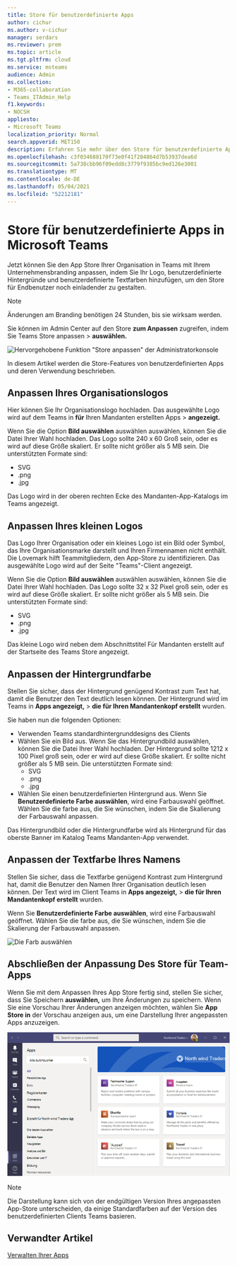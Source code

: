 ```yaml
---
title: Store für benutzerdefinierte Apps
author: cichur
ms.author: v-cichur
manager: serdars
ms.reviewer: prem
ms.topic: article
ms.tgt.pltfrm: cloud
ms.service: msteams
audience: Admin
ms.collection:
- M365-collaboration
- Teams_ITAdmin_Help
f1.keywords:
- NOCSH
appliesto:
- Microsoft Teams
localization_priority: Normal
search.appverid: MET150
description: Erfahren Sie mehr über den Store für benutzerdefinierte Apps in Microsoft Teams.
ms.openlocfilehash: c3f034688170f73e0f41f284864d7b53937dea6d
ms.sourcegitcommit: 5a738cbb96f09edd8c3779f9385bc9ed126e3001
ms.translationtype: MT
ms.contentlocale: de-DE
ms.lasthandoff: 05/04/2021
ms.locfileid: "52212181"
---
```

# <a name="custom-apps-store-in-microsoft-teams"></a>Store für benutzerdefinierte Apps in Microsoft Teams

Jetzt können Sie den App Store Ihrer Organisation in Teams mit Ihrem Unternehmensbranding anpassen, indem Sie Ihr Logo, benutzerdefinierte Hintergründe und benutzerdefinierte Textfarben hinzufügen, um den Store für Endbenutzer noch einladender zu gestalten.

> [!Note]
> Änderungen am Branding benötigen 24 Stunden, bis sie wirksam werden.

Sie können im Admin Center auf den Store **zum Anpassen** zugreifen, indem Sie Teams Store anpassen  >  **auswählen.**

  ![Hervorgehobene Funktion "Store anpassen" der Administratorkonsole](media/customize-app-store.png)

In diesem Artikel werden die Store-Features von benutzerdefinierten Apps und deren Verwendung beschrieben.

## <a name="customize-your-organization-logo"></a>Anpassen Ihres Organisationslogos

<!-- Bookmark used by Context Sensitive Help (CSH). Do not delete. -->
<a name="orglogo"> </a>
<!-- Do not remove the bookmark link above. -->

Hier können Sie Ihr Organisationslogo hochladen. Das ausgewählte Logo wird auf dem Teams in **für** Ihren Mandanten erstellten Apps  >  **angezeigt.**

Wenn Sie die Option **Bild auswählen** auswählen auswählen, können Sie die Datei Ihrer Wahl hochladen. Das Logo sollte 240 x 60 Groß sein, oder es wird auf diese Größe skaliert. Er sollte nicht größer als 5 MB sein. Die unterstützten Formate sind:

- SVG
- .png
- .jpg

Das Logo wird in der oberen rechten Ecke des Mandanten-App-Katalogs im Teams angezeigt.

## <a name="customize-your-small-logo"></a>Anpassen Ihres kleinen Logos

<!-- Bookmark used by Context Sensitive Help (CSH). Do not delete. -->
<a name="orglogomark"> </a>
<!-- Do not remove the bookmark link above. -->

Das Logo Ihrer Organisation oder ein kleines Logo ist ein Bild oder Symbol, das Ihre Organisationsmarke darstellt und Ihren Firmennamen nicht enthält. Die Lovemark hilft Teammitgliedern, den App-Store zu identifizieren. Das ausgewählte Logo wird auf der Seite "Teams"-Client angezeigt.

Wenn Sie die Option **Bild auswählen** auswählen auswählen, können Sie die Datei Ihrer Wahl hochladen. Das Logo sollte 32 x 32 Pixel groß sein, oder es wird auf diese Größe skaliert. Er sollte nicht größer als 5 MB sein. Die unterstützten Formate sind:

- SVG
- .png
- .jpg

Das kleine Logo wird  neben dem Abschnittstitel Für Mandanten erstellt auf der Startseite des Teams Store angezeigt.

## <a name="customize-the-background-color"></a>Anpassen der Hintergrundfarbe

<!-- Bookmark used by Context Sensitive Help (CSH). Do not delete. -->
<a name="custombackground"> </a>
<!-- Do not remove the bookmark link above. -->

Stellen Sie sicher, dass der Hintergrund genügend Kontrast zum Text hat, damit die Benutzer den Text deutlich lesen können. Der Hintergrund wird im Teams in **Apps angezeigt,**  >  **die für Ihren Mandantenkopf erstellt** wurden.

Sie haben nun die folgenden Optionen:

- Verwenden Teams standardhintergrunddesigns des Clients
- Wählen Sie ein Bild aus. Wenn Sie das Hintergrundbild auswählen, können Sie die Datei Ihrer Wahl hochladen. Der Hintergrund sollte 1212 x 100 Pixel groß sein, oder er wird auf diese Größe skaliert. Er sollte nicht größer als 5 MB sein. Die unterstützten Formate sind:
  - SVG
  - .png
  - .jpg
- Wählen Sie einen benutzerdefinierten Hintergrund aus. Wenn Sie **Benutzerdefinierte Farbe auswählen**, wird eine Farbauswahl geöffnet. Wählen Sie die farbe aus, die Sie wünschen, indem Sie die Skalierung der Farbauswahl anpassen.

Das Hintergrundbild oder die Hintergrundfarbe wird als Hintergrund für das oberste Banner im Katalog Teams Mandanten-App verwendet.

## <a name="customize-the-text-color-of-your-name"></a>Anpassen der Textfarbe Ihres Namens

<!-- Bookmark used by Context Sensitive Help (CSH). Do not delete. -->
<a name="textcolor"> </a>
<!-- Do not remove the bookmark link above. -->

Stellen Sie sicher, dass die Textfarbe genügend Kontrast zum Hintergrund hat, damit die Benutzer den Namen Ihrer Organisation deutlich lesen können. Der Text wird im Client Teams in **Apps angezeigt,**  >  **die für Ihren Mandantenkopf erstellt** wurden.

Wenn Sie **Benutzerdefinierte Farbe auswählen**, wird eine Farbauswahl geöffnet. Wählen Sie die farbe aus, die Sie wünschen, indem Sie die Skalierung der Farbauswahl anpassen.

 ![Die Farb auswählen](media/choose-a-custom-color.png)

## <a name="complete-the-customization-of-your-team-apps-store"></a>Abschließen der Anpassung Des Store für Team-Apps

Wenn Sie mit dem Anpassen Ihres App Store fertig sind, stellen Sie sicher, dass Sie Speichern **auswählen,** um Ihre Änderungen zu speichern.
Wenn Sie eine Vorschau Ihrer Änderungen anzeigen möchten, wählen Sie **App Store in** der Vorschau anzeigen aus, um eine Darstellung Ihrer angepassten Apps anzuzeigen.

![Vorschau auf den Store für benutzerdefinierte Apps](media/PowerAppsInStore650w.png)

> [!Note]
> Die Darstellung kann sich von der endgültigen Version Ihres angepassten App-Store unterscheiden, da einige Standardfarben auf der Version des benutzerdefinierten Clients Teams basieren.

## <a name="related-article"></a>Verwandter Artikel

[Verwalten Ihrer Apps](manage-apps.md)
